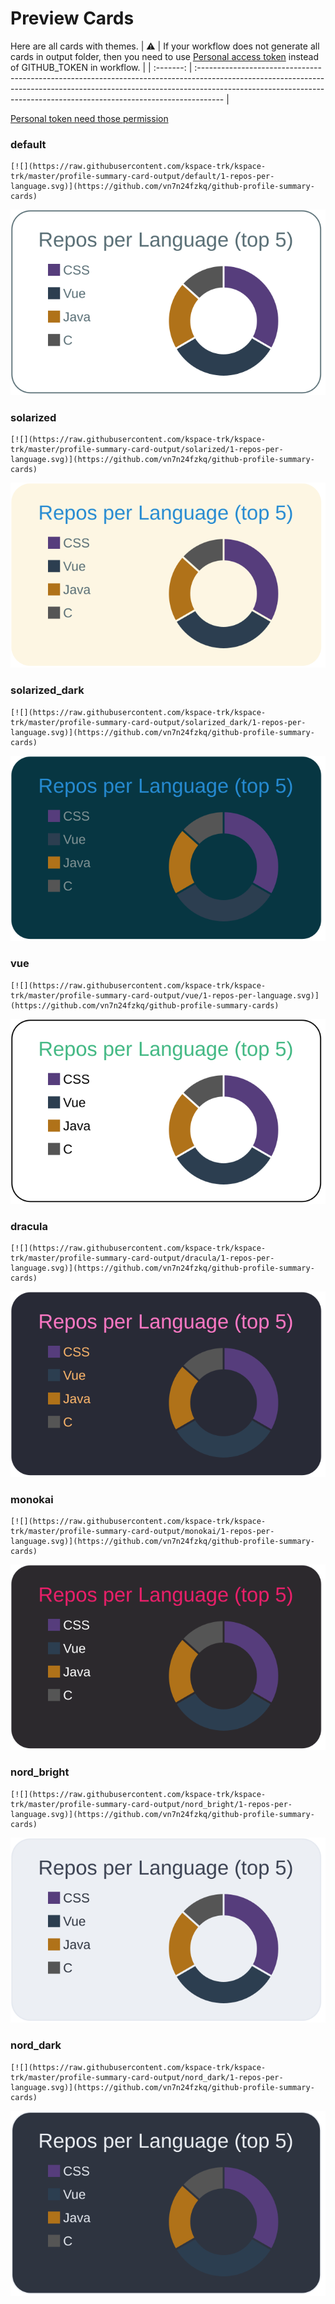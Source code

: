 
# Preview Cards

Here are all cards with themes.
| :warning: | If your workflow does not generate all cards in output folder, then you need to use [Personal access token](https://docs.github.com/en/actions/configuring-and-managing-workflows/creating-and-storing-encrypted-secrets) instead of GITHUB_TOKEN in workflow. |
| :-------: | :------------------------------------------------------------------------------------------------------------------------------------------------------------------------------------------------------------------------------------------------ |

[Personal token need those permission](https://github.com/vn7n24fzkq/github-profile-summary-cards/wiki/Personal-access-token-permissions)


### default


```
[![](https://raw.githubusercontent.com/kspace-trk/kspace-trk/master/profile-summary-card-output/default/1-repos-per-language.svg)](https://github.com/vn7n24fzkq/github-profile-summary-cards)
```
![](https://raw.githubusercontent.com/kspace-trk/kspace-trk/master/profile-summary-card-output/default/1-repos-per-language.svg)


### solarized


```
[![](https://raw.githubusercontent.com/kspace-trk/kspace-trk/master/profile-summary-card-output/solarized/1-repos-per-language.svg)](https://github.com/vn7n24fzkq/github-profile-summary-cards)
```
![](https://raw.githubusercontent.com/kspace-trk/kspace-trk/master/profile-summary-card-output/solarized/1-repos-per-language.svg)


### solarized_dark


```
[![](https://raw.githubusercontent.com/kspace-trk/kspace-trk/master/profile-summary-card-output/solarized_dark/1-repos-per-language.svg)](https://github.com/vn7n24fzkq/github-profile-summary-cards)
```
![](https://raw.githubusercontent.com/kspace-trk/kspace-trk/master/profile-summary-card-output/solarized_dark/1-repos-per-language.svg)


### vue


```
[![](https://raw.githubusercontent.com/kspace-trk/kspace-trk/master/profile-summary-card-output/vue/1-repos-per-language.svg)](https://github.com/vn7n24fzkq/github-profile-summary-cards)
```
![](https://raw.githubusercontent.com/kspace-trk/kspace-trk/master/profile-summary-card-output/vue/1-repos-per-language.svg)


### dracula


```
[![](https://raw.githubusercontent.com/kspace-trk/kspace-trk/master/profile-summary-card-output/dracula/1-repos-per-language.svg)](https://github.com/vn7n24fzkq/github-profile-summary-cards)
```
![](https://raw.githubusercontent.com/kspace-trk/kspace-trk/master/profile-summary-card-output/dracula/1-repos-per-language.svg)


### monokai


```
[![](https://raw.githubusercontent.com/kspace-trk/kspace-trk/master/profile-summary-card-output/monokai/1-repos-per-language.svg)](https://github.com/vn7n24fzkq/github-profile-summary-cards)
```
![](https://raw.githubusercontent.com/kspace-trk/kspace-trk/master/profile-summary-card-output/monokai/1-repos-per-language.svg)


### nord_bright


```
[![](https://raw.githubusercontent.com/kspace-trk/kspace-trk/master/profile-summary-card-output/nord_bright/1-repos-per-language.svg)](https://github.com/vn7n24fzkq/github-profile-summary-cards)
```
![](https://raw.githubusercontent.com/kspace-trk/kspace-trk/master/profile-summary-card-output/nord_bright/1-repos-per-language.svg)


### nord_dark


```
[![](https://raw.githubusercontent.com/kspace-trk/kspace-trk/master/profile-summary-card-output/nord_dark/1-repos-per-language.svg)](https://github.com/vn7n24fzkq/github-profile-summary-cards)
```
![](https://raw.githubusercontent.com/kspace-trk/kspace-trk/master/profile-summary-card-output/nord_dark/1-repos-per-language.svg)

